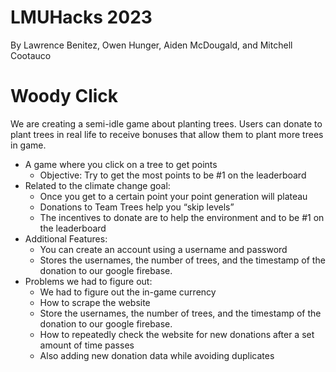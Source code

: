 # LMUHacks 2023
By Lawrence Benitez, Owen Hunger, Aiden McDougald, and Mitchell Cootauco

# Woody Click
We are creating a semi-idle game about planting trees.  Users can donate to plant trees in real life to receive bonuses that allow them to plant more trees in game.


- A game where you click on a tree to get points 
  - Objective: Try to get the most points to be #1 on the leaderboard
- Related to the climate change goal:
  - Once you get to a certain point your point generation will plateau 
  - Donations to Team Trees help you “skip levels”
  - The incentives to donate are to help the environment and to be #1 on the leaderboard
- Additional Features:
  - You can create an account using a username and password
  - Stores the usernames, the number of trees, and the timestamp of the donation to our google firebase.
- Problems we had to figure out:
  - We had to figure out the in-game currency 
  - How to scrape the website
  - Store the usernames, the number of trees, and the timestamp of the donation to our google firebase.
  - How to repeatedly check the website for new donations  after a set amount of time passes
   - Also adding new donation data while avoiding duplicates
